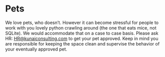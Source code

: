 # Pets
We love pets, who doesn’t. However it can become stressful for people to work with you lovely python crawling around (the one that eats mice, not SQLite). We would accommodate that on a case to case basis. Please ask HR: HR@kunaiconsulting.com to get your pet approved. Keep in mind you are responsible for keeping the space clean and supervise the behavior of your eventually approved pet.
